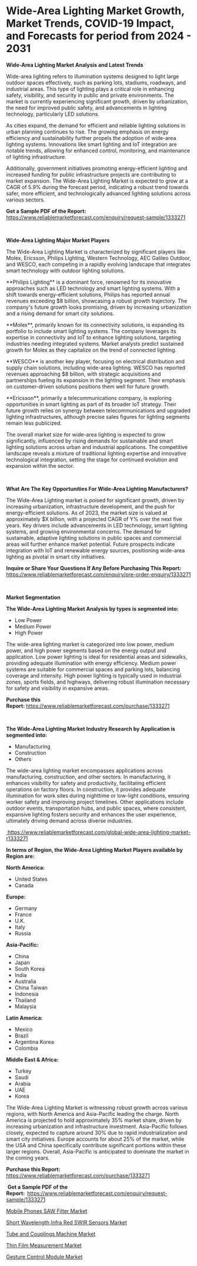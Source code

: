 <p><h1>Wide-Area Lighting Market Growth, Market Trends, COVID-19 Impact, and Forecasts for period from 2024 - 2031</h1></p><p><strong>Wide-Area Lighting Market Analysis and Latest Trends</strong></p>
<p><p>Wide-area lighting refers to illumination systems designed to light large outdoor spaces effectively, such as parking lots, stadiums, roadways, and industrial areas. This type of lighting plays a critical role in enhancing safety, visibility, and security in public and private environments. The market is currently experiencing significant growth, driven by urbanization, the need for improved public safety, and advancements in lighting technology, particularly LED solutions.</p><p>As cities expand, the demand for efficient and reliable lighting solutions in urban planning continues to rise. The growing emphasis on energy efficiency and sustainability further propels the adoption of wide-area lighting systems. Innovations like smart lighting and IoT integration are notable trends, allowing for enhanced control, monitoring, and maintenance of lighting infrastructure.</p><p>Additionally, government initiatives promoting energy-efficient lighting and increased funding for public infrastructure projects are contributing to market expansion. The Wide-Area Lighting Market is expected to grow at a CAGR of 5.9% during the forecast period, indicating a robust trend towards safer, more efficient, and technologically advanced lighting solutions across various sectors.</p></p>
<p><strong>Get a Sample PDF of the Report:&nbsp;</strong> <a href="https://www.reliablemarketforecast.com/enquiry/request-sample/1333271?utm_campaign=1140&utm_medium=2&utm_source=Github&utm_content=ia&utm_term=01102024&utm_id=wide-area-lighting">https://www.reliablemarketforecast.com/enquiry/request-sample/1333271</a></p>
<p>&nbsp;</p>
<p><strong>Wide-Area Lighting Major Market Players</strong></p>
<p><p>The Wide-Area Lighting Market is characterized by significant players like Molex, Ericsson, Philips Lighting, Western Technology, AEC Galileo Outdoor, and WESCO, each competing in a rapidly evolving landscape that integrates smart technology with outdoor lighting solutions.</p><p>**Philips Lighting** is a dominant force, renowned for its innovative approaches such as LED technology and smart lighting systems. With a shift towards energy-efficient solutions, Philips has reported annual revenues exceeding $8 billion, showcasing a robust growth trajectory. The company's future growth looks promising, driven by increasing urbanization and a rising demand for smart city solutions.</p><p>**Molex**, primarily known for its connectivity solutions, is expanding its portfolio to include smart lighting systems. The company leverages its expertise in connectivity and IoT to enhance lighting solutions, targeting industries needing integrated systems. Market analysts predict sustained growth for Molex as they capitalize on the trend of connected lighting.</p><p>**WESCO** is another key player, focusing on electrical distribution and supply chain solutions, including wide-area lighting. WESCO has reported revenues approaching $8 billion, with strategic acquisitions and partnerships fueling its expansion in the lighting segment. Their emphasis on customer-driven solutions positions them well for future growth.</p><p>**Ericsson**, primarily a telecommunications company, is exploring opportunities in smart lighting as part of its broader IoT strategy. Their future growth relies on synergy between telecommunications and upgraded lighting infrastructures, although precise sales figures for lighting segments remain less publicized.</p><p>The overall market size for wide-area lighting is expected to grow significantly, influenced by rising demands for sustainable and smart lighting solutions across urban and industrial applications. The competitive landscape reveals a mixture of traditional lighting expertise and innovative technological integration, setting the stage for continued evolution and expansion within the sector.</p></p>
<p>&nbsp;</p>
<p><strong>What Are The Key Opportunities For Wide-Area Lighting Manufacturers?</strong></p>
<p><p>The Wide-Area Lighting market is poised for significant growth, driven by increasing urbanization, infrastructure development, and the push for energy-efficient solutions. As of 2023, the market size is valued at approximately $X billion, with a projected CAGR of Y% over the next five years. Key drivers include advancements in LED technology, smart lighting systems, and growing environmental concerns. The demand for sustainable, adaptive lighting solutions in public spaces and commercial areas will further enhance market potential. Future prospects indicate integration with IoT and renewable energy sources, positioning wide-area lighting as pivotal in smart city initiatives.</p></p>
<p><strong>Inquire or Share Your Questions If Any Before Purchasing This Report:</strong> <a href="https://www.reliablemarketforecast.com/enquiry/pre-order-enquiry/1333271?utm_campaign=1140&utm_medium=2&utm_source=Github&utm_content=ia&utm_term=01102024&utm_id=wide-area-lighting">https://www.reliablemarketforecast.com/enquiry/pre-order-enquiry/1333271</a></p>
<p>&nbsp;</p>
<p><strong>Market Segmentation</strong></p>
<p><strong>The Wide-Area Lighting Market Analysis by types is segmented into:</strong></p>
<p><ul><li>Low Power</li><li>Medium Power</li><li>High Power</li></ul></p>
<p><p>The wide-area lighting market is categorized into low power, medium power, and high power segments based on the energy output and application. Low power lighting is ideal for residential areas and sidewalks, providing adequate illumination with energy efficiency. Medium power systems are suitable for commercial spaces and parking lots, balancing coverage and intensity. High power lighting is typically used in industrial zones, sports fields, and highways, delivering robust illumination necessary for safety and visibility in expansive areas.</p></p>
<p><strong>Purchase this Report:&nbsp;</strong><a href="https://www.reliablemarketforecast.com/purchase/1333271?utm_campaign=1140&utm_medium=2&utm_source=Github&utm_content=ia&utm_term=01102024&utm_id=wide-area-lighting">https://www.reliablemarketforecast.com/purchase/1333271</a></p>
<p>&nbsp;</p>
<p><strong>The Wide-Area Lighting Market Industry Research by Application is segmented into:</strong></p>
<p><ul><li>Manufacturing</li><li>Construction</li><li>Others</li></ul></p>
<p><p>The wide-area lighting market encompasses applications across manufacturing, construction, and other sectors. In manufacturing, it enhances visibility for safety and productivity, facilitating efficient operations on factory floors. In construction, it provides adequate illumination for work sites during nighttime or low-light conditions, ensuring worker safety and improving project timelines. Other applications include outdoor events, transportation hubs, and public spaces, where consistent, expansive lighting fosters security and enhances the user experience, ultimately driving demand across diverse industries.</p></p>
<p><a href="https://www.reliablemarketforecast.com/global-wide-area-lighting-market-r1333271?utm_campaign=1140&utm_medium=2&utm_source=Github&utm_content=ia&utm_term=01102024&utm_id=wide-area-lighting">&nbsp;https://www.reliablemarketforecast.com/global-wide-area-lighting-market-r1333271</a></p>
<p><strong>In terms of Region, the Wide-Area Lighting Market Players available by Region are:</strong></p>
<p>
    <p> <strong> North America: </strong>
        <ul>
            <li>United States</li>
            <li>Canada</li>
        </ul>
        </p> 
    <p> <strong> Europe: </strong>
        <ul>
            <li>Germany</li>
            <li>France</li>
            <li>U.K.</li>
            <li>Italy</li>
            <li>Russia</li>
        </ul>
        </p> 
    <p> <strong> Asia-Pacific: </strong>
        <ul>
            <li>China</li>
            <li>Japan</li>
            <li>South Korea</li>
            <li>India</li>
            <li>Australia</li>
            <li>China Taiwan</li>
            <li>Indonesia</li>
            <li>Thailand</li>
            <li>Malaysia</li>
        </ul>
        </p> 
    <p> <strong> Latin America: </strong>
        <ul>
            <li>Mexico</li>
            <li>Brazil</li>
            <li>Argentina Korea</li>
            <li>Colombia</li>
        </ul>
        </p> 
    <p> <strong> Middle East & Africa: </strong>
        <ul>
            <li>Turkey</li>
            <li>Saudi</li>
            <li>Arabia</li>
            <li>UAE</li>
            <li>Korea</li>
        </ul>
    </p>
    </p>
<p><p>The Wide-Area Lighting Market is witnessing robust growth across various regions, with North America and Asia-Pacific leading the charge. North America is projected to hold approximately 35% market share, driven by increasing urbanization and infrastructure investment. Asia-Pacific follows closely, expected to capture around 30% due to rapid industrialization and smart city initiatives. Europe accounts for about 25% of the market, while the USA and China specifically contribute significant portions within these larger regions. Overall, Asia-Pacific is anticipated to dominate the market in the coming years.</p></p>
<p><strong>Purchase this Report: </strong><a href="https://www.reliablemarketforecast.com/purchase/1333271?utm_campaign=1140&utm_medium=2&utm_source=Github&utm_content=ia&utm_term=01102024&utm_id=wide-area-lighting">https://www.reliablemarketforecast.com/purchase/1333271</a></p>
<p>&nbsp;<strong>Get a Sample PDF of the Report:&nbsp;&nbsp;</strong><a href="https://www.reliablemarketforecast.com/enquiry/request-sample/1333271?utm_campaign=1140&utm_medium=2&utm_source=Github&utm_content=ia&utm_term=01102024&utm_id=wide-area-lighting">https://www.reliablemarketforecast.com/enquiry/request-sample/1333271</a></p>
<p><strong></strong></p>
<p><p><a href="https://issuu.com/reportprime-2/docs/mobile-phones-saw-filter-market-siz_ad9aded9d6b8eb?utm_campaign=1140&utm_medium=2&utm_source=Github&utm_content=ia&utm_term=01102024&utm_id=wide-area-lighting">Mobile Phones SAW Filter Market</a></p><p><a href="https://issuu.com/reportprime-2/docs/short-wavelength-infra-red-swir-sen_1e1f4bcd206dea?utm_campaign=1140&utm_medium=2&utm_source=Github&utm_content=ia&utm_term=01102024&utm_id=wide-area-lighting">Short Wavelength Infra Red SWIR Sensors Market</a></p><p><a href="https://github.com/indrystar/Market-Research-Report-List-5/blob/main/tube-and-couplings-machine-market.md?utm_campaign=1140&utm_medium=2&utm_source=Github&utm_content=ia&utm_term=01102024&utm_id=wide-area-lighting">Tube and Couplings Machine Market</a></p><p><a href="https://www.linkedin.com/pulse/thin-film-measurement-market-trends-growth-outlook-2024-2031-7ivfe?utm_campaign=1140&utm_medium=2&utm_source=Github&utm_content=ia&utm_term=01102024&utm_id=wide-area-lighting">Thin Film Measurement Market</a></p><p><a href="https://www.linkedin.com/pulse/global-gesture-control-module-market-product-type-application-cparc?utm_campaign=1140&utm_medium=2&utm_source=Github&utm_content=ia&utm_term=01102024&utm_id=wide-area-lighting">Gesture Control Module Market</a></p></p>